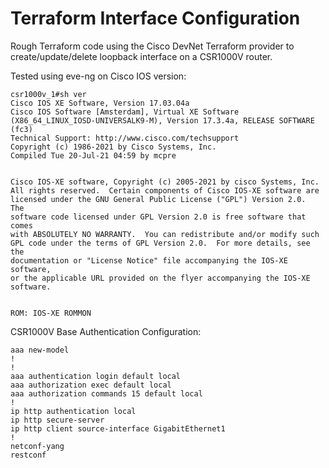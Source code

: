 # Terraform Interface Configuration

Rough Terraform code using the Cisco DevNet Terraform provider to create/update/delete loopback interface on a CSR1000V router.

Tested using eve-ng on Cisco IOS version:
```
csr1000v_1#sh ver
Cisco IOS XE Software, Version 17.03.04a
Cisco IOS Software [Amsterdam], Virtual XE Software (X86_64_LINUX_IOSD-UNIVERSALK9-M), Version 17.3.4a, RELEASE SOFTWARE (fc3)
Technical Support: http://www.cisco.com/techsupport
Copyright (c) 1986-2021 by Cisco Systems, Inc.
Compiled Tue 20-Jul-21 04:59 by mcpre


Cisco IOS-XE software, Copyright (c) 2005-2021 by cisco Systems, Inc.
All rights reserved.  Certain components of Cisco IOS-XE software are
licensed under the GNU General Public License ("GPL") Version 2.0.  The
software code licensed under GPL Version 2.0 is free software that comes
with ABSOLUTELY NO WARRANTY.  You can redistribute and/or modify such
GPL code under the terms of GPL Version 2.0.  For more details, see the
documentation or "License Notice" file accompanying the IOS-XE software,
or the applicable URL provided on the flyer accompanying the IOS-XE
software.


ROM: IOS-XE ROMMON
```

CSR1000V Base Authentication Configuration:
```
aaa new-model
!
!
aaa authentication login default local
aaa authorization exec default local
aaa authorization commands 15 default local
!
ip http authentication local
ip http secure-server
ip http client source-interface GigabitEthernet1
!
netconf-yang
restconf
```

